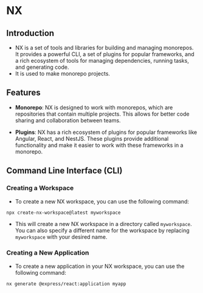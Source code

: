 # NX 

## Introduction

- NX is a set of tools and libraries for building and managing monorepos. It provides a powerful CLI, a set of plugins for popular frameworks, and a rich ecosystem of tools for managing dependencies, running tasks, and generating code.
- It is used to make monorepo projects.

## Features

- **Monorepo**: NX is designed to work with monorepos, which are repositories that contain multiple projects. This allows for better code sharing and collaboration between teams.

- **Plugins**: NX has a rich ecosystem of plugins for popular frameworks like Angular, React, and NestJS. These plugins provide additional functionality and make it easier to work with these frameworks in a monorepo.

## Command Line Interface (CLI)

### Creating a Workspace

- To create a new NX workspace, you can use the following command:
```bash
npx create-nx-workspace@latest myworkspace
```
- This will create a new NX workspace in a directory called `myworkspace`. You can also specify a different name for the workspace by replacing `myworkspace` with your desired name.

### Creating a New Application

- To create a new application in your NX workspace, you can use the following command:
```bash
nx generate @express/react:application myapp
```